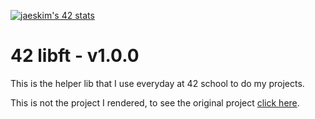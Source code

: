 [![jaeskim's 42 stats](https://badge42.herokuapp.com/api/stats/ple-stra)](https://github.com/JaeSeoKim/badge42)

# 42 libft - v1.0.0

This is the helper lib that I use everyday at 42 school to do my projects.

This is not the project I rendered, to see the original project [click here](https://github.com/Milvintsiss-42/libft/tree/master).
